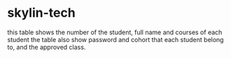 # skylin-tech
this table shows the number of the student, full name
and courses of each student
the table also show password and cohort that each student belong to,
and the approved class.